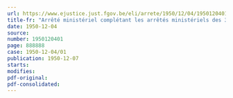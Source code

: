 ```yaml
---
url: https://www.ejustice.just.fgov.be/eli/arrete/1950/12/04/1950120401/justel
title-fr: "Arrêté ministériel complétant les arrêtés ministériels des 30 octobre et 22 novembre 1950, réglementant les marges bénéficiaires du commerce de détail en viande bovine et porcine et fixant des prix maxima de vente au consommateur (abrogé par AM 28-05-1952, art. 1)"
date: 1950-12-04
source:
number: 1950120401
page: 888888
case: 1950-12-04/01
publication: 1950-12-07
starts:
modifies:
pdf-original:
pdf-consolidated:
---
```


